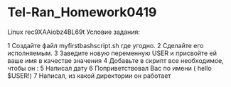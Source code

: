 # Tel-Ran_Homework0419
Linux  rec9XAAiobz4BL69t
Условие задания:

1 Создайте файл myfirstbashscript.sh где угодно.
2 Сделайте его исполняемым.
3 Заведите новую переменную USER и присвойте ей ваше имя в качестве значения
4 Добавьте в скрипт все необходимое, чтобы он :
5 Написал дату
6 Поприветствовал Вас по имени ( hello $USER!)
7 Написал, из какой директории он работает
